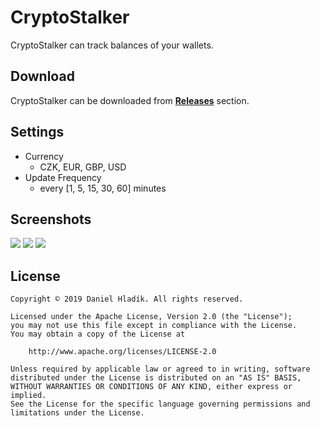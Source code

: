 # CryptoStalker
CryptoStalker can track balances of your wallets.

## Download
CryptoStalker can be downloaded from [**Releases**](https://github.com/hladik-dan/CryptoStalker/releases) section.

## Settings
- Currency
    - CZK, EUR, GBP, USD
- Update Frequency
    - every [1, 5, 15, 30, 60] minutes

## Screenshots
![](https://i.imgur.com/yPvbr6G.png)
![](https://i.imgur.com/bX3E7DG.png)
![](https://i.imgur.com/KW2WAUi.png)

## License
```
Copyright © 2019 Daniel Hladík. All rights reserved.

Licensed under the Apache License, Version 2.0 (the "License");
you may not use this file except in compliance with the License.
You may obtain a copy of the License at

    http://www.apache.org/licenses/LICENSE-2.0

Unless required by applicable law or agreed to in writing, software
distributed under the License is distributed on an "AS IS" BASIS,
WITHOUT WARRANTIES OR CONDITIONS OF ANY KIND, either express or implied.
See the License for the specific language governing permissions and
limitations under the License.
```
